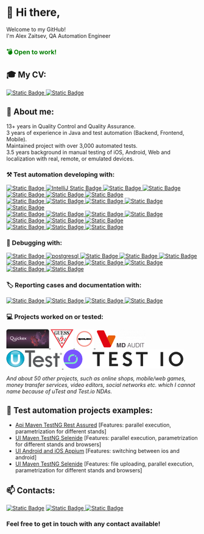 # 👋 Hi there, 

Welcome to my GitHub!  
I'm Alex Zaitsev, QA Automation Engineer
### <span style="color: green;">💣 Open to work!</span>
## 🎓 My CV:
[![Static Badge](https://img.shields.io/badge/English%20CV-white?logo=googledocs&logoColor=white&labelColor=%234285F4&color=%234285F4)
](https://docs.google.com/document/d/1kLSm4q4Pk0F1hFKIs8zz0M_lytj9wct5/edit?usp=drive_link&ouid=113363592554695937389&rtpof=true&sd=true)
[![Static Badge](https://img.shields.io/badge/%D0%A0%D0%B5%D0%B7%D1%8E%D0%BC%D0%B5%20%D0%BD%D0%B0%20%D1%80%D1%83%D1%81%D1%81%D0%BA%D0%BE%D0%BC-white?logo=googledocs&logoColor=white&labelColor=%234285F4&color=%234285F4)](https://docs.google.com/document/d/1ZkXcFj3hWYBY9PmR5lKnHVq5m7YDrUNF/edit?usp=drive_link&ouid=113363592554695937389&rtpof=true&sd=true)
## 📣 About me:
13+ years in Quality Control and Quality Assurance.  
3 years of experience in Java and test automation (Backend, Frontend, Mobile).  
Maintained project with over 3,000 automated tests.  
3.5 years background in manual testing of iOS, Android, Web and localization with real, remote, or emulated devices.
### ⚒️ Test automation developing with:
[![Static Badge](https://img.shields.io/badge/Java-red)
](https://www.java.com/)
[![IntelliJ Static Badge](https://img.shields.io/badge/IntelliJ%20IDEA-white?logo=intellijidea&logoColor=%23000000&labelColor=white&color=blue)
](https://www.jetbrains.com/idea/)
[![Static Badge](https://img.shields.io/badge/JetBrains%20Aqua-green?logo=jetbrains&logoColor=%23000000&labelColor=white)
](https://www.jetbrains.com/aqua/)
[![Static Badge](https://img.shields.io/badge/Maven-white?logo=apachemaven&logoColor=%23C71A36)
](https://maven.apache.org/)
[![Static Badge](https://img.shields.io/badge/TestNG-white?color=green)
](https://testng.org/)
[![Static Badge](https://img.shields.io/badge/Lombok-red)
](https://projectlombok.org/)
[![Static Badge](https://img.shields.io/badge/AssertJ-orange)
](https://assertj.github.io/doc/)  
[![Static Badge](https://img.shields.io/badge/C%23-white?logo=csharp&logoColor=%23512BD4)
](https://dotnet.microsoft.com/en-us/languages/csharp)
[![Static Badge](https://img.shields.io/badge/Rider-red?logo=rider&logoColor=%23000000&labelColor=white)
](https://www.jetbrains.com/rider/)
[![Static Badge](https://img.shields.io/badge/.NET-white?logo=dotnet&logoColor=white&labelColor=%23512BD4)
](https://dotnet.microsoft.com/en-us/)
[![Static Badge](https://img.shields.io/badge/NuGet-white?logo=nuget&logoColor=%23004880&labelColor=white)
](https://www.nuget.org/)
[![Static Badge](https://img.shields.io/badge/Fluent%20Assertions-blue)
](https://www.fluentassertions.com/)  
[![Static Badge](https://img.shields.io/badge/REST-Assured-black?labelColor=green)
](https://rest-assured.io/)
[![Static Badge](https://img.shields.io/badge/RestAssured.Net-%23512BD4)
](https://www.ontestautomation.com/introducing-rest-assured-net/)
[![Static Badge](https://img.shields.io/badge/GraphQL%20JetBrains%20plugin-white?logo=graphql&logoColor=%23E10098&labelColor=white)
](https://plugins.jetbrains.com/plugin/8097-graphql)
[![Static Badge](https://img.shields.io/badge/Selenium-white?logo=selenium&color=white)
](https://www.selenium.dev/)
[![Static Badge](https://img.shields.io/badge/Selenide-white?color=blue)
](https://selenide.org/)
[![Static Badge](https://img.shields.io/badge/Appium-white?logo=appium&color=white)
](http://appium.io/)
[![Static Badge](https://img.shields.io/badge/Allure-report-red?labelColor=green)
](https://allurereport.org/)  
[![Static Badge](https://img.shields.io/badge/TeamCity-blue?logo=teamcity&logoColor=%23000000&labelColor=white)
](https://www.jetbrains.com/teamcity/)
[![Static Badge](https://img.shields.io/badge/GitHub-white?logo=github&logoColor=%23181717&labelColor=white)
](https://github.com/)
[![Static Badge](https://img.shields.io/badge/GitLab-white?logo=gitlab&logoColor=%23FC6D26&labelColor=white)
](https://about.gitlab.com/)
### 🔎 Debugging with:
[![Static Badge](https://img.shields.io/badge/DBeaver-aquamarine?logo=dbeaver&logoColor=%23382923&labelColor=white)
](https://dbeaver.io/)
[![postgresql](https://img.shields.io/badge/PostgreSQL-white?logo=postgresql&logoColor=%234169E1)
](https://www.postgresql.org/)
[![Static Badge](https://img.shields.io/badge/Postman-white?logo=postman&logoColor=%23FF6C37&labelColor=white)
](https://www.postman.com/)
[![Static Badge](https://img.shields.io/badge/Amplitude-blue)
](https://amplitude.com/)
[![Static Badge](https://img.shields.io/badge/Firebase-white?logo=firebase&logoColor=%23FFCA28)
](https://firebase.google.com/)
[![Static Badge](https://img.shields.io/badge/Sentry-white?logo=sentry&logoColor=%23362D59)
](https://sentry.io/)
[![Static Badge](https://img.shields.io/badge/Google%20Chrome%20DevTools-white?logo=googlechrome)
](https://developer.chrome.com/docs/devtools)
[![Static Badge](https://img.shields.io/badge/Android%20Studio%20Logcat-darkblue?logo=androidstudio)
](https://developer.android.com/studio/debug/logcat)
[![Static Badge](https://img.shields.io/badge/Charles%20proxy-grey?logo=charles&logoColor=%23F3F5F5)
](https://www.charlesproxy.com/)
[![Static Badge](https://img.shields.io/badge/Ubuntu-white?logo=ubuntu&logoColor=%23E95420)
](https://ubuntu.com/)
[![Static Badge](https://img.shields.io/badge/Kubernetes-white?logo=kubernetes&logoColor=%23326CE5)
](https://kubernetes.io/)

### 🏷️ Reporting cases and documentation with: 
[![Static Badge](https://img.shields.io/badge/Jira-white?logo=jira&logoColor=%230052CC)
](https://www.atlassian.com/software/jira)
[![Static Badge](https://img.shields.io/badge/Confluence-white?logo=confluence&logoColor=%230052CC)
](https://www.atlassian.com/software/confluence)
[![Static Badge](https://img.shields.io/badge/TestIT-%23007DD7)
](https://testit.software/)
[![Static Badge](https://img.shields.io/badge/TestRail-white?logo=testrail)
](https://www.testrail.com/)

### 💻 Projects worked on or tested:
<a href="https://quickex.io/">
<img src="/icons/quickex.png" alt="TestIT" height="50" />
</a>
<a href="https://www.guess.com/us/en/home/">
<img src="/icons/guess.jpg" alt="TestIT" height="50" />
</a>
<a href="https://qvalon.com/">
<img src="/icons/qvalon.jpg" alt="Qase.io" height="50" />
</a>
<a href="https://mdaudit.ru/">
<img src="/icons/mdaudit.webp" alt="TestIT" height="50" />
</a>
<a href="https://utest.com/">
<img src="/icons/utest-logo.png" alt="TestIT" height="50" />
</a>
<a href="https://test.io/">
<img src="/icons/test-io-logo.png" alt="TestIT" height="50" />
</a>

_And about 50 other projects, such as online shops, mobile/web games, money transfer services, video editors, social networks etc.
which I cannot name because of uTest and Test.io NDAs._

## 🌟 Test automation projects examples:
- [Api Maven TestNG Rest Assured](https://github.com/zalex86/api-ch-four) [Features: parallel execution, parametrization for different stands]
- [UI Maven TestNG Selenide](https://github.com/zalex86/Mega-ui-automation) [Features: parallel execution, parametrization for different stands and browsers]
- [UI Android and iOS Appium](https://github.com/zalex86/QAJA_MOBILE) [Features: switching between ios and android]
- [UI Maven TestNG Selenide](https://github.com/zalex86/ui-autotests) [Features: file uploading, parallel execution, parametrization for different stands and browsers]

## 📫 Contacts:
[![Static Badge](https://img.shields.io/badge/-white?logo=linkedin&logoColor=white&label=alex-zaitsev-qa&labelColor=%230A66C2&color=%230A66C2)](https://www.linkedin.com/in/alex-zaitsev-qa/)
[![Static Badge](https://img.shields.io/badge/-white?logo=telegram&logoColor=white&label=Zalex86_QA&labelColor=%2326A5E4&color=%2326A5E4)
](https://t.me/Zalex86_QA)
[![Static Badge](https://img.shields.io/badge/a.zaitsev.qa%40gmail.com-white?logo=gmail&logoColor=white&labelColor=%23EA4335&color=%23EA4335)](mailto:a.zaitsev.qa@gmail.com)
### Feel free to get in touch with any contact available!
<!--
**zalex86/zalex86** is a ✨ _special_ ✨ repository because its `README.md` (this file) appears on your GitHub profile.

Here are some ideas to get you started:

- 🔭 I’m currently working on ...
- 🌱 I’m currently learning ...
- 👯 I’m looking to collaborate on ...
- 🤔 I’m looking for help with ...
- 💬 Ask me about ...
- 📫 How to reach me: ...
- 😄 Pronouns: ...
- ⚡ Fun fact: ...
-->
